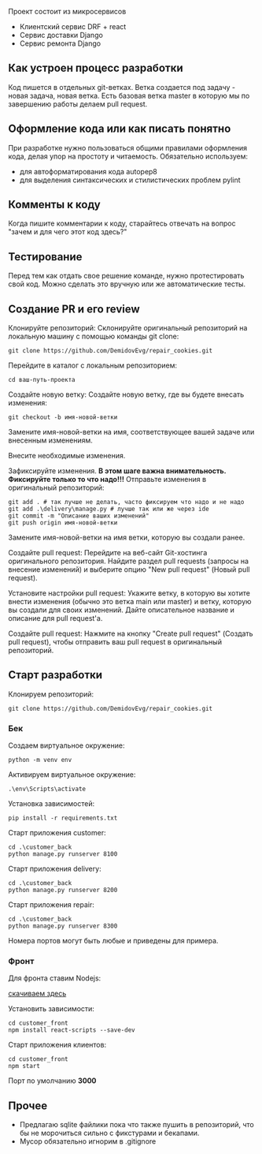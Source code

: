 Проект состоит из микросервисов

- Клиентский сервис DRF + react
- Сервис доставки Django
- Сервис ремонта Django

## Как устроен процесс разработки

Код пишется в отдельных git-ветках. Ветка создается под задачу - новая задача, новая ветка.
Есть базовая ветка master в которую мы по завершению работы делаем pull request.

## Оформление кода или как писать понятно

При разработке нужно пользоваться общими правилами оформления кода, делая упор на простоту и читаемость.
Обязательно используем:
- для автоформатирования кода autopep8
- для выделения синтаксических и стилистических проблем pylint

## Комменты к коду

Когда пишите комментарии к коду, старайтесь отвечать на вопрос
"зачем и для чего этот код здесь?"

## Тестирование

Перед тем как отдать свое решение команде, нужно протестировать свой код. Можно
сделать это вручную или же автоматические тесты.


## Создание PR и его review
Клонируйте репозиторий: Склонируйте оригинальный репозиторий на локальную машину с помощью команды git clone:

```
git clone https://github.com/DemidovEvg/repair_cookies.git
```

Перейдите в каталог с локальным репозиторием:

```
cd ваш-путь-проекта
```

Создайте новую ветку: Создайте новую ветку, где вы будете внесать изменения:

``` 
git checkout -b имя-новой-ветки
```
Замените имя-новой-ветки на имя, соответствующее вашей задаче или внесенным изменениям.

Внесите необходимые изменения.

Зафиксируйте изменения. **В этом шаге важна внимательность. Фиксируйте только то что надо!!!**
Отправьте изменения в оригинальный репозиторий:

```
git add . # так лучше не делать, часто фиксируем что надо и не надо
git add .\delivery\manage.py # лучше так или же через ide
git commit -m "Описание ваших изменений"
git push origin имя-новой-ветки
```
Замените имя-новой-ветки на имя ветки, которую вы создали ранее.

Создайте pull request: Перейдите на веб-сайт Git-хостинга оригинального репозитория. Найдите раздел pull requests (запросы на внесение изменений) и выберите опцию "New pull request" (Новый pull request).

Установите настройки pull request: Укажите ветку, в которую вы хотите внести изменения (обычно это ветка main или master) и ветку, которую вы создали для своих изменений. Дайте описательное название и описание для pull request'а.

Создайте pull request: Нажмите на кнопку "Create pull request" (Создать pull request), чтобы отправить ваш pull request в оригинальный репозиторий.

## Старт разработки

Клонируем репозиторий:
```
git clone https://github.com/DemidovEvg/repair_cookies.git
```

### Бек

Создаем виртуальное окружение:
```
python -m venv env
```

Активируем виртуальное окружение:
```
.\env\Scripts\activate
```

Установка зависимостей:
```
pip install -r requirements.txt
```

Старт приложения customer:
```
cd .\customer_back
python manage.py runserver 8100
```

Старт приложения delivery:
```
cd .\customer_back
python manage.py runserver 8200
```

Старт приложения repair:
```
cd .\customer_back
python manage.py runserver 8300
```

Номера портов могут быть любые и приведены для примера.


### Фронт
Для фронта ставим Nodejs:

[скачиваем здесь](https://nodejs.org/en/download)

Установить зависимости:
```
cd customer_front
npm install react-scripts --save-dev
```

Старт приложения клиентов:
```
cd customer_front
npm start
```
Порт по умолчанию **3000**


## Прочее

- Предлагаю sqlite файлики пока что также пушить в репозиторий, что бы не морочиться сильно с фикстурами и бекапами.
- Мусор обязательно игнорим в .gitignore


